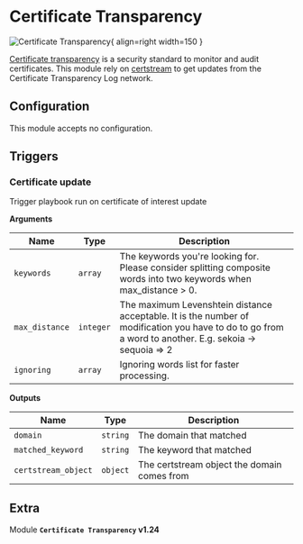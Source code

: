 # Certificate Transparency

![Certificate Transparency](/assets/playbooks/library/certificate-transparency.png){ align=right width=150 }

[Certificate transparency](https://certificate.transparency.dev/) is a security standard to monitor and audit certificates. This module rely on [certstream](https://certstream.calidog.io/) to get updates from the Certificate Transparency Log network.

## Configuration

This module accepts no configuration.

## Triggers

### Certificate update

Trigger playbook run on certificate of interest update

**Arguments**

| Name      |  Type   |  Description  |
| --------- | ------- | --------------------------- |
| `keywords` | `array` | The keywords you're looking for. Please consider splitting composite words into two keywords when max_distance > 0. |
| `max_distance` | `integer` | The maximum Levenshtein distance acceptable. It is the number of modification you have to do to go from a word to another. E.g. sekoia -> sequoia => 2 |
| `ignoring` | `array` | Ignoring words list for faster processing. |


**Outputs**

| Name      |  Type   |  Description  |
| --------- | ------- | --------------------------- |
| `domain` | `string` | The domain that matched |
| `matched_keyword` | `string` | The keyword that matched |
| `certstream_object` | `object` | The certstream object the domain comes from |


## Extra

Module **`Certificate Transparency` v1.24**